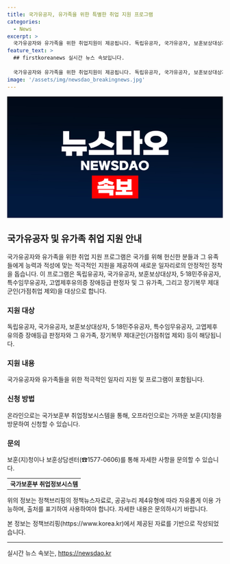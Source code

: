 ```yaml
---
title: 국가유공자, 유가족을 위한 특별한 취업 지원 프로그램
categories:
  - News
excerpt: >
  국가유공자와 유가족을 위한 취업지원이 제공됩니다. 독립유공자, 국가유공자, 보훈보상대상자, 5·18민주유공자 등이 해당 대상입니다. 온라인 및 오프라인으로 신청 가능하며, 자세한 내용은 국가보훈부 취업정보시스템에서 확인할 수 있습니다. 문의는 보훈(지)청 및 보훈상담센터로 연락하시면 됩니다. 기사 이용 시에는 출처를 꼭 밝혀야 합니다. (150자)
feature_text: >
  ## firstkoreanews 실시간 뉴스 속보입니다.

  국가유공자와 유가족을 위한 취업지원이 제공됩니다. 독립유공자, 국가유공자, 보훈보상대상자, 5·18민주유공자 등이 해당 대상입니다. 온라인 및 오프라인으로 신청 가능하며, 자세한 내용은 국가보훈부 취업정보시스템에서 확인할 수 있습니다. 문의는 보훈(지)청 및 보훈상담센터로 연락하시면 됩니다. 기사 이용 시에는 출처를 꼭 밝혀야 합니다. (150자)
image: '/assets/img/newsdao_breakingnews.jpg'
---
```


<p><img src="/assets/img/newsdao_breakingnews.jpg" alt="firstkoreanews 속보" /></p>

<h2 data-ke-size="size26">국가유공자 및 유가족 취업 지원 안내</h2>

<p data-ke-size="size16">국가유공자와 유가족을 위한 취업 지원 프로그램은 국가를 위해 헌신한 분들과 그 유족들에게 능력과 적성에 맞는 적극적인 지원을 제공하여 새로운 일자리로의 안정적인 정착을 돕습니다. 이 프로그램은 독립유공자, 국가유공자, 보훈보상대상자, 5·18민주유공자, 특수임무유공자, 고엽제후유의증 장애등급 판정자 및 그 유가족, 그리고 장기복무 제대군인(가점취업 제외)을 대상으로 합니다.</p>

<h3>지원 대상</h3>

<p data-ke-size="size16">독립유공자, 국가유공자, 보훈보상대상자, 5·18민주유공자, 특수임무유공자, 고엽제후유의증 장애등급 판정자와 그 유가족, 장기복무 제대군인(가점취업 제외) 등이 해당됩니다.</p>

<h3>지원 내용</h3>

<p data-ke-size="size16">국가유공자와 유가족들을 위한 적극적인 일자리 지원 및 프로그램이 포함됩니다.</p>

<h3>신청 방법</h3>

<p data-ke-size="size16">온라인으로는 국가보훈부 취업정보시스템을 통해, 오프라인으로는 가까운 보훈(지)청을 방문하여 신청할 수 있습니다.</p>

<h3>문의</h3>

<p data-ke-size="size16">보훈(지)청이나 보훈상담센터(☎1577-0606)를 통해 자세한 사항을 문의할 수 있습니다.</p>

<p data-ke-size="size16"></p>

<table>
  <tr>
    <td style="text-align: center; height: 17px;"><b>국가보훈부 취업정보시스템</b></td>
  </tr>
</table>

<p data-ke-size="size16"></p>

<p data-ke-size="size16">위의 정보는 정책브리핑의 정책뉴스자료로, 공공누리 제4유형에 따라 자유롭게 이용 가능하며, 출처를 표기하여 사용하여야 합니다. 자세한 내용은 문의하시기 바랍니다.</p>

<p data-ke-size="size16"></p>

<p data-ke-size="size16">본 정보는 정책브리핑(https://www.korea.kr)에서 제공된 자료를 기반으로 작성되었습니다.</p>

<p data-ke-size="size16"></p>

<hr>

<p data-ke-size="size16"></p>
실시간 뉴스 속보는, <a href="https://newsdao.kr" rel="dofollow">https://newsdao.kr</a>



